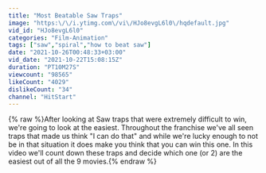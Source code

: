 ```yaml
---
title: "Most Beatable Saw Traps"
image: "https:\/\/i.ytimg.com\/vi\/HJo8evgL6l0\/hqdefault.jpg"
vid_id: "HJo8evgL6l0"
categories: "Film-Animation"
tags: ["saw","spiral","how to beat saw"]
date: "2021-10-26T00:48:33+03:00"
vid_date: "2021-10-22T15:08:15Z"
duration: "PT10M27S"
viewcount: "98565"
likeCount: "4029"
dislikeCount: "34"
channel: "HitStart"
---
```

{% raw %}After looking at Saw traps that were extremely difficult to win, we're going to look at the easiest. Throughout the franchise we've all seen traps that made us think &quot;I can do that&quot; and while we're lucky enough to not be in that situation it does make you think that you can win this one. In this video we'll count down these traps and decide which one (or 2) are the easiest out of all the 9 movies.{% endraw %}
